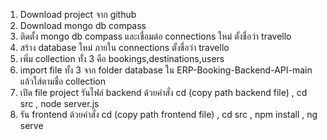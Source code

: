 1. Download project จาก github
2. Download mongo db compass
3. ติดตั้ง mongo db compass และเชื่อมต่อ connections ใหม่ ตั้งชื่อว่า travello
4. สร้าง database ใหม่ ภายใน connections ตั้งชื่อว่า travello
5. เพิ่ม collection ทั้ง 3 คือ bookings,destinations,users
6. import file ทั้ง 3 จาก folder database ใน ERP-Booking-Backend-API-main แล้วใส่ตามชื่อ collection
7. เปิด file project รันไฟล์ backend ด้วยคำสั่ง cd (copy path backend file) , cd src , node server.js
8. รัน frontend ด้วยคำสั่ง cd (copy path frontend file) , cd src , npm install , ng serve


